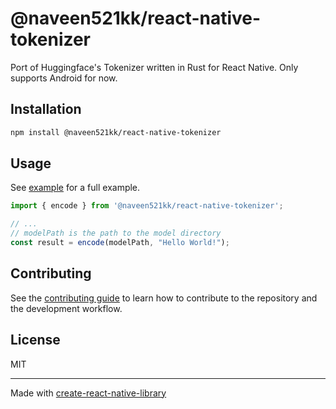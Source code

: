 # @naveen521kk/react-native-tokenizer

Port of Huggingface's Tokenizer written in Rust for React Native. Only supports Android for now.

## Installation

```sh
npm install @naveen521kk/react-native-tokenizer
```

## Usage

See [example](https://github.com/naveen521kk/react-native-tokenizer/tree/main/example) for a full example.

```js
import { encode } from '@naveen521kk/react-native-tokenizer';

// ...
// modelPath is the path to the model directory
const result = encode(modelPath, "Hello World!");
```


## Contributing

See the [contributing guide](CONTRIBUTING.md) to learn how to contribute to the repository and the development workflow.

## License

MIT

---

Made with [create-react-native-library](https://github.com/callstack/react-native-builder-bob)
